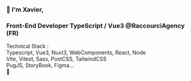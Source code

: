 ### 👋  I'm Xavier, 
### Front-End Developer TypeScript / Vue3 @RaccourciAgency (FR)

Technical Stack : <br>
Typescript, Vue3, Nuxt3, WebComponents, React, Node <br>
Vite, Vitest, Sass, PostCSS, TailwindCSS <br>
PugJS, StoryBook, Figma... <br>
💫
